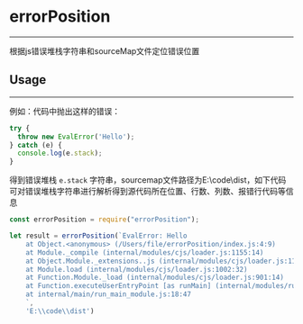 # errorPosition
---
根据js错误堆栈字符串和sourceMap文件定位错误位置

## Usage
---
例如：代码中抛出这样的错误：

```js
try {
  throw new EvalError('Hello');
} catch (e) {
  console.log(e.stack);               
}
```

得到错误堆栈 `e.stack` 字符串，sourcemap文件路径为E:\\code\\dist，如下代码可对错误堆栈字符串进行解析得到源代码所在位置、行数、列数、报错行代码等信息
```js
const errorPosition = require("errorPosition");

let result = errorPosition(`EvalError: Hello    
    at Object.<anonymous> (/Users/file/errorPosition/index.js:4:9)    
    at Module._compile (internal/modules/cjs/loader.js:1155:14)    
    at Object.Module._extensions..js (internal/modules/cjs/loader.js:1178:10)    
    at Module.load (internal/modules/cjs/loader.js:1002:32)    
    at Function.Module._load (internal/modules/cjs/loader.js:901:14)    
    at Function.executeUserEntryPoint [as runMain] (internal/modules/run_main.js:74:12)    
    at internal/main/run_main_module.js:18:47
    `, 
    'E:\\code\\dist')

```
